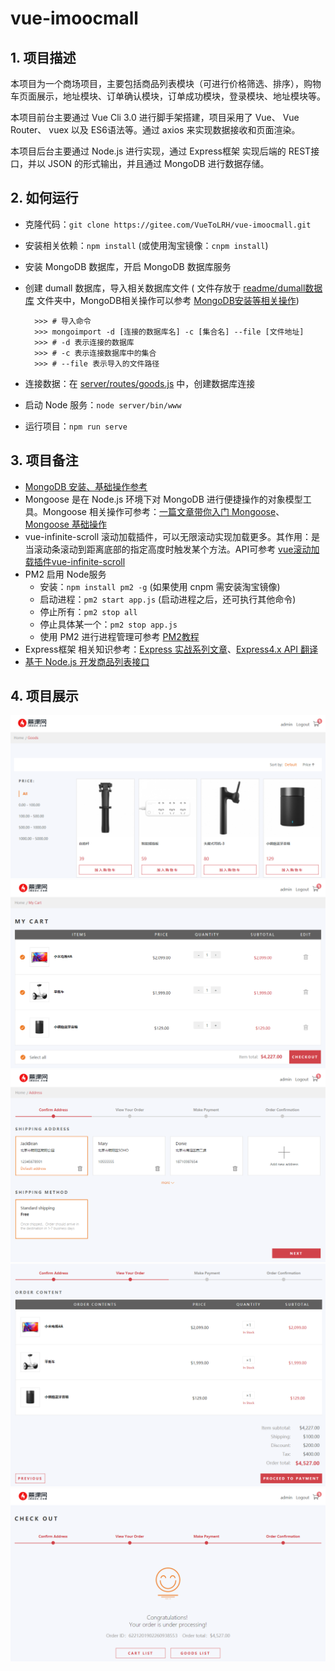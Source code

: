 # vue-imoocmall

## 1. 项目描述

本项目为一个商场项目，主要包括商品列表模块（可进行价格筛选、排序），购物车页面展示，地址模块、订单确认模块，订单成功模块，登录模块、地址模块等。

本项目前台主要通过 Vue Cli 3.0 进行脚手架搭建，项目采用了 Vue、 Vue Router、 vuex 以及 ES6语法等。通过 axios 来实现数据接收和页面渲染。

本项目后台主要通过 Node.js 进行实现，通过 Express框架 实现后端的 REST接口，并以 JSON 的形式输出，并且通过 MongoDB 进行数据存储。

## 2. 如何运行

+ 克隆代码：`git clone https://gitee.com/VueToLRH/vue-imoocmall.git`
+ 安装相关依赖：`npm install` (或使用淘宝镜像：`cnpm install`)
+ 安装 MongoDB 数据库，开启 MongoDB 数据库服务
+ 创建 dumall 数据库，导入相关数据库文件 ( 文件存放于 [readme/dumall数据库](./readme/dumall数据库) 文件夹中，MongoDB相关操作可以参考 [MongoDB安装等相关操作](./readme/MongoDB/MongoDB.md))

  ``` shell
    >>> # 导入命令
    >>> mongoimport -d [连接的数据库名] -c [集合名] --file [文件地址]
    >>> # -d 表示连接的数据库
    >>> # -c 表示连接数据库中的集合
    >>> # --file 表示导入的文件路径
  ```

+ 连接数据：在 [server/routes/goods.js](./server/routes/goods.js) 中，创建数据库连接
+ 启动 Node 服务：`node server/bin/www`
+ 运行项目：`npm run serve`

## 3. 项目备注

+ [MongoDB 安装、基础操作参考](./readme/MongoDB/MongoDB.md)
+ Mongoose 是在 Node.js 环境下对 MongoDB 进行便捷操作的对象模型工具。Mongoose 相关操作可参考：[一篇文章带你入门 Mongoose](https://segmentfault.com/a/1190000012095054#articleHeader31)、[Mongoose 基础操作](https://blog.csdn.net/o_Mario_o/article/details/80221386)
+ vue-infinite-scroll 滚动加载插件，可以无限滚动实现加载更多。其作用：是当滚动条滚动到距离底部的指定高度时触发某个方法。API可参考 [vue滚动加载插件vue-infinite-scroll](https://blog.csdn.net/thatway_wp/article/details/79422368)
+ PM2 启用 Node服务
  + 安装：`npm install pm2 -g` (如果使用 cnpm 需安装淘宝镜像)
  + 启动进程：`pm2 start app.js` (启动进程之后，还可执行其他命令)
  + 停止所有：`pm2 stop all`
  + 停止具体某一个：`pm2 stop app.js`
  + 使用 PM2 进行进程管理可参考 [PM2教程](https://pm2.io/doc/zh/runtime/overview/)
+ Express框架 相关知识参考：[Express 实战系列文章](https://bignerdcoding.com/archives/41.html)、[Express4.x API 翻译](https://segmentfault.com/a/1190000012854696)
+ [基于 Node.js 开发商品列表接口](./readme/REST接口开发.md)

## 4. 项目展示

![home](./readme/images/home.png)
![cart](./readme/images/cart.png)
![address](./readme/images/address.png)
![order](./readme/images/order.png)
![order-confirmation](./readme/images/order-confirmation.png)
